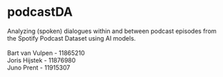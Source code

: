 # podcastDA
Analyzing (spoken) dialogues within and between podcast episodes from the Spotify Podcast Dataset using AI models.
\
\
Bart van Vulpen - 11865210\
Joris Hijstek - 11876980\
Juno Prent - 11915307


